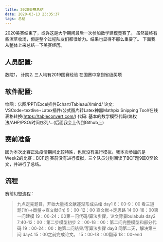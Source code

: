 ```yaml
---
title: 2020美赛总结
date: 2020-03-13 23:35:37
tags: 总结
---
```

2020美赛结束了，或许这是大学期间最后一次参加数学建模竞赛了。
虽然最终有些潦草收场，但是整个过程队友们都很给力。结果也显得不那么重要了。
下面我从整体上来总结一下美赛经历。
## 人员配置:
数院1，
计院2.
三人均有2019国赛经验
在国赛中拿到省级奖项
## 软件配置:
绘图：亿图/PPT/Excel插件Echart/Tableau/Xmind/
论文: VSCode+textlive+Latex插件/公式图片转Latex神器Mathpix Snipping Tool/在线表格转换(https://tableconvert.com/)
代码: 基本的数学模型代码/熵权法/AHP/PSO/时间序列/...(后面我会上传到Github上)
## 赛前准备
因为本次比赛正处疫情期间比较特殊，也就没有进行模拟。我本次参加的是Week2的比赛：BCF题
赛前没有进行模拟，三个队员分别阅读了BCF题9篇O奖论文，并进行了总结。
## 流程
赛前幻想流程：
> 九点定完题目，开始大量找文献逐渐形成头绪
> day1
> 6：00-9：00 看三道题(1h)->商量->查文献(1h)
> 9：00-12：00 查文献->定思路
> 14:00-18：00第一问建模
> 19：00-24：00第一问代码/算法步骤，论文背景bulabula
> day2
> 7:40-12：00：第二步模型初步
> 2：00-18：00：第二问完整模型和部分代码
> 19：00-24：00：跑第二问结果/写算法步骤
> day3
> 同第二天，解决第三问
> day4
> 15：00之前完成论文。
> 15：00-18：00翻译
> 18：00-end